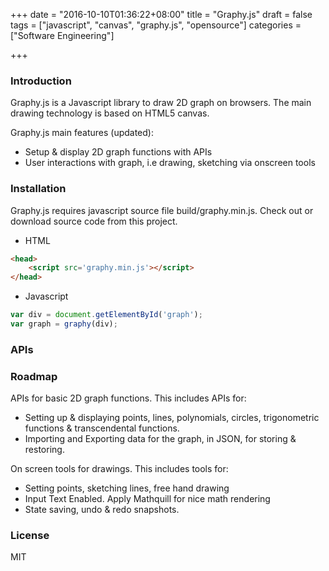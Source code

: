 +++
date = "2016-10-10T01:36:22+08:00"
title = "Graphy.js"
draft = false
tags = ["javascript", "canvas", "graphy.js", "opensource"]
categories = ["Software Engineering"]

+++

### Introduction

Graphy.js is a Javascript library to draw 2D graph on browsers. The main drawing technology is based on HTML5 canvas.

Graphy.js main features (updated):

  - Setup & display 2D graph functions with APIs
  - User interactions with graph, i.e drawing, sketching via onscreen tools

### Installation

Graphy.js requires javascript source file build/graphy.min.js. Check out or download source code from this project.

  - HTML
```html
<head>
    <script src='graphy.min.js'></script>
</head>
```

  - Javascript
```js
var div = document.getElementById('graph');
var graph = graphy(div);
```

### APIs



### Roadmap

APIs for basic 2D graph functions. This includes APIs for:
 - Setting up & displaying points, lines, polynomials, circles, trigonometric functions & transcendental functions.
 - Importing and Exporting data for the graph, in JSON, for storing & restoring.

On screen tools for drawings. This includes tools for:
 - Setting points, sketching lines, free hand drawing
 - Input Text Enabled. Apply Mathquill for nice math rendering
 - State saving, undo & redo snapshots.
 
### License
MIT

   [git-repo-url]: <https://github.com/quangphuc789/graphy.js>